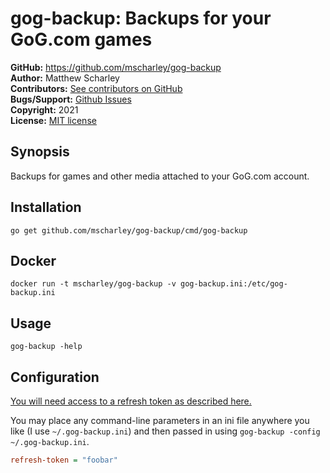 # gog-backup: Backups for your GoG.com games

**GitHub:** https://github.com/mscharley/gog-backup  
**Author:** Matthew Scharley  
**Contributors:** [See contributors on GitHub][gh-contrib]  
**Bugs/Support:** [Github Issues][gh-issues]  
**Copyright:** 2021  
**License:** [MIT license][license]

## Synopsis

Backups for games and other media attached to your GoG.com account.

## Installation

```console
go get github.com/mscharley/gog-backup/cmd/gog-backup
```

## Docker

```console
docker run -t mscharley/gog-backup -v gog-backup.ini:/etc/gog-backup.ini
```

## Usage

```console
gog-backup -help
```

## Configuration

[You will need access to a refresh token as described here.][auth-docs]

You may place any command-line parameters in an ini file anywhere you like (I use `~/.gog-backup.ini`) and then
passed in using `gog-backup -config ~/.gog-backup.ini`.

```ini
refresh-token = "foobar"
```

[license]: https://raw.github.com/mscharley/gog-backup/master/LICENSE
[gh-contrib]: https://github.com/mscharley/gog-backup/graphs/contributors
[gh-issues]: https://github.com/mscharley/gog-backup/issues
[auth-docs]: https://gogapidocs.readthedocs.io/en/latest/auth.html
